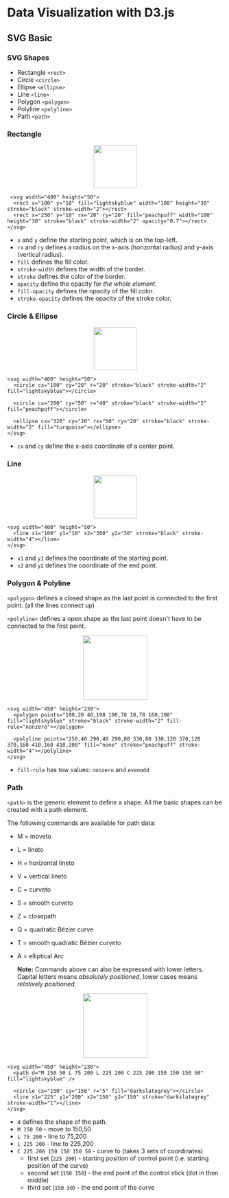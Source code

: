 # Data Visualization with D3.js

## SVG Basic

### SVG Shapes

- Rectangle `<rect>`
- Circle `<circle>`
- Ellipse `<ellipse>`
- Line `<line>`
- Polygon `<polygon>`
- Polyline `<polyline>`
- Path `<path>`

### Rectangle

<div style="text-align:center;">
  <img src="https://i.imgur.com/ukw7MpG.png" height="100" />
</div>

```
 <svg width="400" height="50">
  <rect x="100" y="10" fill="lightskyblue" width="100" height="30" stroke="black" stroke-width="2"></rect>
  <rect x="250" y="10" rx="20" ry="20" fill="peachpuff" width="100" height="30" stroke="black" stroke-width="2" opacity="0.7"></rect>
</svg>
```

- `x` and `y` define the starting point, which is on the top-left.
- `rx` and `ry` defines a radius on the x-axis (horizontal radius) and y-axis (vertical radius).
- `fill` defines the fill color.
- `stroke-width` defines the width of the border.
- `stroke` defines the color of the border.
- `opacity` define the opacity for _the whole element_.
- `fill-opacity` defines the opacity of the fill color.
- `stroke-opacity` defines the opacity of the stroke color.

### Circle & Ellipse

<div style="text-align:center;">
  <img src="https://i.imgur.com/GRRKttv.png" height="100" />
</div>

```
<svg width="400" height="50">
  <circle cx="100" cy="20" r="20" stroke="black" stroke-width="2" fill="lightskyblue"></circle>

  <circle cx="200" cy="50" r="40" stroke="black" stroke-width="2" fill="peachpuff"></circle>

  <ellipse cx="320" cy="20" rx="50" ry="20" stroke="black" stroke-width="2" fill="turquoise"></ellipse>
</svg>
```

- `cx` and `cy` define the x-axis coordinate of a center point.

### Line

<div style="text-align:center;">
  <img src="https://i.imgur.com/JNj8yup.png" height="100" />
</div>

```
<svg width="400" height="50">
  <line x1="100" y1="10" x2="300" y2="30" stroke="black" stroke-width="4"></line>
</svg>
```

- `x1` and `y1` defines the coordinate of the starting point.
- `x2` and `y2` defines the coordinate of the end point.

### Polygon & Polyline

`<polygon>` defines a closed shape as the last point is connected to the first point. (all the lines connect up)

`<polyline>` defines a open shape as the last point doesn't have to be connected to the first point.

<div style="text-align:center;">
  <img src="https://i.imgur.com/8tKYiNK.png" height="150" />
</div>

```
<svg width="450" height="230">
  <polygon points="100,20 40,198 190,78 10,78 160,198" fill="lightskyblue" stroke="black" stroke-width="2" fill-rule="nonzero"></polygon>

  <polyline points="250,40 290,40 290,80 330,80 330,120 370,120 370,160 410,160 410,200" fill="none" stroke="peachpuff" stroke-width="4"></polyline>
</svg>
```

- `fill-rule` has tow values: `nonzero` and `evenodd`

### Path

`<path>` is the generic element to define a shape. All the basic shapes can be created with a path element.

The following commands are available for path data:

- M = moveto
- L = lineto
- H = horizontal lineto
- V = vertical lineto
- C = curveto
- S = smooth curveto
- Z = closepath
- Q = quadratic Bézier curve
- T = smooth quadratic Bézier curveto
- A = elliptical Arc

  **Note:** Commands above can also be expressed with lower letters. Capital letters means _absolutely positioned_, lower cases means _relatively positioned_.

<div style="text-align:center;">
  <img src="https://i.imgur.com/W4dWtlk.png" height="150"/>
</div>

```
<svg width="450" height="230">
  <path d="M 150 50 L 75 200 L 225 200 C 225 200 150 150 150 50" fill="lightskyblue" />

  <circle cx="150" cy="150" r="5" fill="darkslategrey"></circle>
  <line x1="225" y1="200" x2="150" y2="150" stroke="darkslategrey" stroke-width="1"></line>
</svg>
```

- `d` defines the shape of the path.
- `M 150 50` - move to 150,50
- `L 75 200` - line to 75,200
- `L 225 200` - line to 225,200
- `C 225 200 150 150 150 50` - curve to (takes 3 sets of coordinates)
  - first set (`225 200`) - starting position of control point (i.e. starting position of the curve)
  - second set (`150 150`) - the end point of the control stick (dot in then middle)
  - third set (`150 50`) - the end point of the curve
